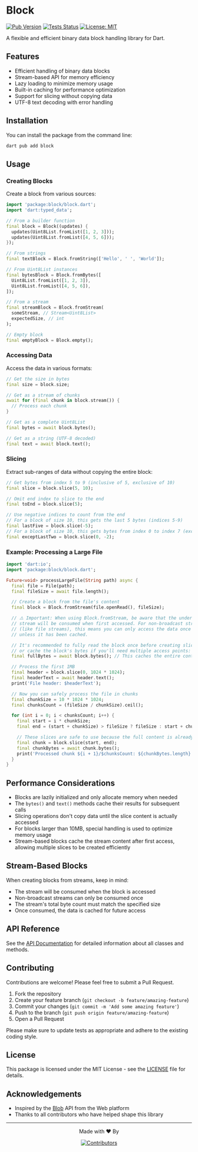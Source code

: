 # Block

[![Pub Version](https://img.shields.io/pub/v/block.svg)](https://pub.dev/packages/block)
[![Tests Status](https://github.com/medz/block/actions/workflows/test.yml/badge.svg)](https://github.com/medz/block/actions/workflows/test.yml)
[![License: MIT](https://img.shields.io/badge/License-MIT-blue.svg)](https://opensource.org/licenses/MIT)

A flexible and efficient binary data block handling library for Dart.

## Features

- Efficient handling of binary data blocks
- Stream-based API for memory efficiency
- Lazy loading to minimize memory usage
- Built-in caching for performance optimization
- Support for slicing without copying data
- UTF-8 text decoding with error handling

## Installation

You can install the package from the command line:

```bash
dart pub add block
```

## Usage

### Creating Blocks

Create a block from various sources:

```dart
import 'package:block/block.dart';
import 'dart:typed_data';

// From a builder function
final block = Block((updates) {
  updates(Uint8List.fromList([1, 2, 3]));
  updates(Uint8List.fromList([4, 5, 6]));
});

// From strings
final textBlock = Block.fromString(['Hello', ' ', 'World']);

// From Uint8List instances
final bytesBlock = Block.fromBytes([
  Uint8List.fromList([1, 2, 3]),
  Uint8List.fromList([4, 5, 6]),
]);

// From a stream
final streamBlock = Block.fromStream(
  someStream, // Stream<Uint8List>
  expectedSize, // int
);

// Empty block
final emptyBlock = Block.empty();
```

### Accessing Data

Access the data in various formats:

```dart
// Get the size in bytes
final size = block.size;

// Get as a stream of chunks
await for (final chunk in block.stream()) {
  // Process each chunk
}

// Get as a complete Uint8List
final bytes = await block.bytes();

// Get as a string (UTF-8 decoded)
final text = await block.text();
```

### Slicing

Extract sub-ranges of data without copying the entire block:

```dart
// Get bytes from index 5 to 9 (inclusive of 5, exclusive of 10)
final slice = block.slice(5, 10);

// Omit end index to slice to the end
final toEnd = block.slice(5);

// Use negative indices to count from the end
// For a block of size 10, this gets the last 5 bytes (indices 5-9)
final lastFive = block.slice(-5);
// For a block of size 10, this gets bytes from index 0 to index 7 (exclusive)
final exceptLastTwo = block.slice(0, -2);
```

### Example: Processing a Large File

```dart
import 'dart:io';
import 'package:block/block.dart';

Future<void> processLargeFile(String path) async {
  final file = File(path);
  final fileSize = await file.length();

  // Create a block from the file's content
  final block = Block.fromStream(file.openRead(), fileSize);

  // ⚠️ Important: When using Block.fromStream, be aware that the underlying
  // stream will be consumed when first accessed. For non-broadcast streams
  // (like file streams), this means you can only access the data once
  // unless it has been cached.

  // It's recommended to fully read the block once before creating slices
  // or cache the block's bytes if you'll need multiple access points:
  final fullBytes = await block.bytes(); // This caches the entire content

  // Process the first 1MB
  final header = block.slice(0, 1024 * 1024);
  final headerText = await header.text();
  print('File header: $headerText');

  // Now you can safely process the file in chunks
  final chunkSize = 10 * 1024 * 1024;
  final chunksCount = (fileSize / chunkSize).ceil();

  for (int i = 0; i < chunksCount; i++) {
    final start = i * chunkSize;
    final end = (start + chunkSize) > fileSize ? fileSize : start + chunkSize;

    // These slices are safe to use because the full content is already cached
    final chunk = block.slice(start, end);
    final chunkBytes = await chunk.bytes();
    print('Processed chunk ${i + 1}/$chunksCount: ${chunkBytes.length} bytes');
  }
}
```

## Performance Considerations

- Blocks are lazily initialized and only allocate memory when needed
- The `bytes()` and `text()` methods cache their results for subsequent calls
- Slicing operations don't copy data until the slice content is actually accessed
- For blocks larger than 10MB, special handling is used to optimize memory usage
- Stream-based blocks cache the stream content after first access, allowing multiple slices to be created efficiently

## Stream-Based Blocks

When creating blocks from streams, keep in mind:

- The stream will be consumed when the block is accessed
- Non-broadcast streams can only be consumed once
- The stream's total byte count must match the specified size
- Once consumed, the data is cached for future access

## API Reference

See the [API Documentation](https://pub.dev/documentation/block/latest/) for detailed information about all classes and methods.

## Contributing

Contributions are welcome! Please feel free to submit a Pull Request.

1. Fork the repository
2. Create your feature branch (`git checkout -b feature/amazing-feature`)
3. Commit your changes (`git commit -m 'Add some amazing feature'`)
4. Push to the branch (`git push origin feature/amazing-feature`)
5. Open a Pull Request

Please make sure to update tests as appropriate and adhere to the existing coding style.

## License

This package is licensed under the MIT License - see the [LICENSE](LICENSE) file for details.

## Acknowledgements

- Inspired by the [Blob](https://developer.mozilla.org/en-US/docs/Web/API/Blob) API from the Web platform
- Thanks to all contributors who have helped shape this library

---

<p align="center">Made with ❤️ By</p>
<p align="center">
  <a href="https://github.com/medz/block/graphs/contributors">
    <img src="https://contrib.rocks/image?repo=medz/block" alt="Contributors" />
  </a>
</p>
